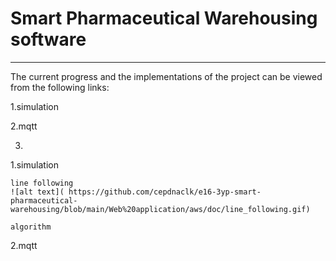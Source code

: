 # Smart Pharmaceutical Warehousing software
---

The current progress and the implementations of the project can be viewed from the following links:

1.simulation

2.mqtt

3.

1.simulation

    line following 
    ![alt text]( https://github.com/cepdnaclk/e16-3yp-smart-pharmaceutical-warehousing/blob/main/Web%20application/aws/doc/line_following.gif)

    algorithm 

2.mqtt
    